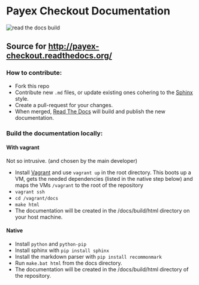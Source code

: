 # Payex Checkout Documentation

![read the docs build](https://readthedocs.org/projects/payex-checkout/badge/?version=latest)
## Source for http://payex-checkout.readthedocs.org/

### How to contribute:
* Fork this repo
* Contribute new `.md` files, or update existing ones cohering to the [Sphinx](http://sphinx-doc.org/) style.
* Create a pull-request for your changes.
* When merged, [Read The Docs](https://readthedocs.org/) will build and publish the new documentation.

### Build the documentation locally:
#### With vagrant
Not so intrusive. (and chosen by the main developer)
* Install [Vagrant](https://www.vagrantup.com/) and use `vagrant up` in the root directory.
This boots up a VM, gets the needed dependencies (listed in the native step below) and maps the VMs `/vagrant` to the root of the repository
* `vagrant ssh`
* `cd /vagrant/docs`
* `make html`
* The documentation will be created in the /docs/build/html directory on your host machine.

#### Native
* Install `python` and `python-pip`
* Install sphinx with `pip install sphinx`
* Install the markdown parser with `pip install recommonmark`
* Run `make.bat html` from the docs directory.
* The documentation will be created in the /docs/build/html directory of the repository.

